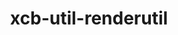 ---
title: "xcb-util-renderutil"
layout: cache
categories: [package, develop]
meta: {"compilers": ["gcc@11.1.0", "gcc@11.4.0"], "num_specs": 31, "num_specs_by_stack": {"data-vis-sdk": 15, "hep": 16, "root": 31}, "oss": ["ubuntu20.04", "ubuntu22.04"], "platforms": ["linux"], "stacks": ["data-vis-sdk", "hep", "root"], "targets": ["x86_64_v3"], "versions": ["0.3.10"]}
spec_details: [{"compiler": "gcc@11.1.0", "hash": "3wzlqkyeupqtnc4aqulejgfeesm6l4eq", "os": "ubuntu20.04", "platform": "linux", "size": "-", "stacks": ["data-vis-sdk", "root"], "target": "x86_64_v3", "variants": ["build_system=autotools"], "versions": ["0.3.10"]}, {"compiler": "gcc@11.4.0", "hash": "awlvghqyrys65b6ppxmpbhgiugsifuvp", "os": "ubuntu22.04", "platform": "linux", "size": "-", "stacks": ["hep", "root"], "target": "x86_64_v3", "variants": ["build_system=autotools"], "versions": ["0.3.10"]}, {"compiler": "gcc@11.1.0", "hash": "axsnqswrzgfwwryyk3scaykpd4o3qah5", "os": "ubuntu20.04", "platform": "linux", "size": "-", "stacks": ["data-vis-sdk", "root"], "target": "x86_64_v3", "variants": ["build_system=autotools"], "versions": ["0.3.10"]}, {"compiler": "gcc@11.1.0", "hash": "du4pqcjf23bghtvzcnjylwadsggm5ffh", "os": "ubuntu20.04", "platform": "linux", "size": "-", "stacks": ["data-vis-sdk", "root"], "target": "x86_64_v3", "variants": ["build_system=autotools"], "versions": ["0.3.10"]}, {"compiler": "gcc@11.4.0", "hash": "elocb63drngz7e6wcmarkvhzmidkbwdk", "os": "ubuntu22.04", "platform": "linux", "size": "-", "stacks": ["hep", "root"], "target": "x86_64_v3", "variants": ["build_system=autotools"], "versions": ["0.3.10"]}, {"compiler": "gcc@11.4.0", "hash": "fcq6y4u72wnavwlyqfp4jkcang5rtwav", "os": "ubuntu22.04", "platform": "linux", "size": "-", "stacks": ["hep", "root"], "target": "x86_64_v3", "variants": ["build_system=autotools"], "versions": ["0.3.10"]}, {"compiler": "gcc@11.4.0", "hash": "fdpxkzbmxi3a44ok2kyoyb6dzlztozol", "os": "ubuntu22.04", "platform": "linux", "size": "-", "stacks": ["hep", "root"], "target": "x86_64_v3", "variants": ["build_system=autotools"], "versions": ["0.3.10"]}, {"compiler": "gcc@11.1.0", "hash": "g4nxkjka2gmvvfel2oxyp2fvbzp6rd25", "os": "ubuntu20.04", "platform": "linux", "size": "-", "stacks": ["data-vis-sdk", "root"], "target": "x86_64_v3", "variants": ["build_system=autotools"], "versions": ["0.3.10"]}, {"compiler": "gcc@11.1.0", "hash": "gnufpk7otacsegbdf5f6ssomnyiy46dn", "os": "ubuntu20.04", "platform": "linux", "size": "-", "stacks": ["data-vis-sdk", "root"], "target": "x86_64_v3", "variants": ["build_system=autotools"], "versions": ["0.3.10"]}, {"compiler": "gcc@11.1.0", "hash": "h5hasdmjmrt5tpw5hjgigldzyxt7i3xl", "os": "ubuntu20.04", "platform": "linux", "size": "-", "stacks": ["data-vis-sdk", "root"], "target": "x86_64_v3", "variants": ["build_system=autotools"], "versions": ["0.3.10"]}, {"compiler": "gcc@11.1.0", "hash": "hddhquqcntsjkz4bzsxxx6tc5vsk3yui", "os": "ubuntu20.04", "platform": "linux", "size": "-", "stacks": ["data-vis-sdk", "root"], "target": "x86_64_v3", "variants": ["build_system=autotools"], "versions": ["0.3.10"]}, {"compiler": "gcc@11.1.0", "hash": "hqi4327s2yrdelntstaorenpkl7gmtoa", "os": "ubuntu20.04", "platform": "linux", "size": "-", "stacks": ["data-vis-sdk", "root"], "target": "x86_64_v3", "variants": ["build_system=autotools"], "versions": ["0.3.10"]}, {"compiler": "gcc@11.1.0", "hash": "jntvy2rzegu2jqk2svlpzjj733drsy36", "os": "ubuntu20.04", "platform": "linux", "size": "-", "stacks": ["data-vis-sdk", "root"], "target": "x86_64_v3", "variants": ["build_system=autotools"], "versions": ["0.3.10"]}, {"compiler": "gcc@11.4.0", "hash": "ktpq62bdvqurltpavddzgxpa33djnvhb", "os": "ubuntu22.04", "platform": "linux", "size": "-", "stacks": ["hep", "root"], "target": "x86_64_v3", "variants": ["build_system=autotools"], "versions": ["0.3.10"]}, {"compiler": "gcc@11.4.0", "hash": "l23nm5cuwkht2irczlmujuf6cp6xeuji", "os": "ubuntu22.04", "platform": "linux", "size": "-", "stacks": ["hep", "root"], "target": "x86_64_v3", "variants": ["build_system=autotools"], "versions": ["0.3.10"]}, {"compiler": "gcc@11.4.0", "hash": "lcpj65hzf7bm6zwkwqygmwuxu34jzjjg", "os": "ubuntu22.04", "platform": "linux", "size": "-", "stacks": ["hep", "root"], "target": "x86_64_v3", "variants": ["build_system=autotools"], "versions": ["0.3.10"]}, {"compiler": "gcc@11.4.0", "hash": "mijls7ns2lebxibwfthyv7dizsjznafr", "os": "ubuntu22.04", "platform": "linux", "size": "-", "stacks": ["hep", "root"], "target": "x86_64_v3", "variants": ["build_system=autotools"], "versions": ["0.3.10"]}, {"compiler": "gcc@11.1.0", "hash": "ndy4hk2hyihok6qblpiqrvbqykuvciun", "os": "ubuntu20.04", "platform": "linux", "size": "-", "stacks": ["data-vis-sdk", "root"], "target": "x86_64_v3", "variants": ["build_system=autotools"], "versions": ["0.3.10"]}, {"compiler": "gcc@11.4.0", "hash": "qkf2r2mydx4xc4fj3enrrxr25dhd4fpt", "os": "ubuntu22.04", "platform": "linux", "size": "-", "stacks": ["hep", "root"], "target": "x86_64_v3", "variants": ["build_system=autotools"], "versions": ["0.3.10"]}, {"compiler": "gcc@11.4.0", "hash": "qss2qcf24shvtlcvgzogximyt47fmbuc", "os": "ubuntu22.04", "platform": "linux", "size": "-", "stacks": ["hep", "root"], "target": "x86_64_v3", "variants": ["build_system=autotools"], "versions": ["0.3.10"]}, {"compiler": "gcc@11.1.0", "hash": "qv3rmwol6nhlndvn5jfwvbjgjc5u7xs3", "os": "ubuntu20.04", "platform": "linux", "size": "-", "stacks": ["data-vis-sdk", "root"], "target": "x86_64_v3", "variants": ["build_system=autotools"], "versions": ["0.3.10"]}, {"compiler": "gcc@11.1.0", "hash": "riwcqpj6zxppvzig6gzx5r6wmtn53oh3", "os": "ubuntu20.04", "platform": "linux", "size": "-", "stacks": ["data-vis-sdk", "root"], "target": "x86_64_v3", "variants": ["build_system=autotools"], "versions": ["0.3.10"]}, {"compiler": "gcc@11.4.0", "hash": "rtzyqzat6ih76djzyrujdi6vn5wnma2c", "os": "ubuntu22.04", "platform": "linux", "size": "-", "stacks": ["hep", "root"], "target": "x86_64_v3", "variants": ["build_system=autotools"], "versions": ["0.3.10"]}, {"compiler": "gcc@11.4.0", "hash": "scungducurmdqv3z7xo3oz5dikdxacra", "os": "ubuntu22.04", "platform": "linux", "size": "-", "stacks": ["hep", "root"], "target": "x86_64_v3", "variants": ["build_system=autotools"], "versions": ["0.3.10"]}, {"compiler": "gcc@11.1.0", "hash": "uzyilzs22hsx7zj5tl3wqcctvkhn2qnb", "os": "ubuntu20.04", "platform": "linux", "size": "-", "stacks": ["data-vis-sdk", "root"], "target": "x86_64_v3", "variants": ["build_system=autotools"], "versions": ["0.3.10"]}, {"compiler": "gcc@11.4.0", "hash": "v6uw4vedv5yu7j3ennsxyfmknhkhk4ja", "os": "ubuntu22.04", "platform": "linux", "size": "-", "stacks": ["hep", "root"], "target": "x86_64_v3", "variants": ["build_system=autotools"], "versions": ["0.3.10"]}, {"compiler": "gcc@11.4.0", "hash": "vlxrgxgh7r6pxn5opckn2ccd5l5zl7k7", "os": "ubuntu22.04", "platform": "linux", "size": "-", "stacks": ["hep", "root"], "target": "x86_64_v3", "variants": ["build_system=autotools"], "versions": ["0.3.10"]}, {"compiler": "gcc@11.1.0", "hash": "vrlrclw6ldzpo4pxexosaw232yxigtge", "os": "ubuntu20.04", "platform": "linux", "size": "-", "stacks": ["data-vis-sdk", "root"], "target": "x86_64_v3", "variants": ["build_system=autotools"], "versions": ["0.3.10"]}, {"compiler": "gcc@11.1.0", "hash": "wqzzzzwlscms64pwccqclbebbotk7pte", "os": "ubuntu20.04", "platform": "linux", "size": "-", "stacks": ["data-vis-sdk", "root"], "target": "x86_64_v3", "variants": ["build_system=autotools"], "versions": ["0.3.10"]}, {"compiler": "gcc@11.4.0", "hash": "xfks6sj7byoysrxn4f56ebr33wzcezpp", "os": "ubuntu22.04", "platform": "linux", "size": "-", "stacks": ["hep", "root"], "target": "x86_64_v3", "variants": ["build_system=autotools"], "versions": ["0.3.10"]}, {"compiler": "gcc@11.4.0", "hash": "zg7nh3dykoyy375rqnhwzkcuyy4xfez4", "os": "ubuntu22.04", "platform": "linux", "size": "-", "stacks": ["hep", "root"], "target": "x86_64_v3", "variants": ["build_system=autotools"], "versions": ["0.3.10"]}]
---